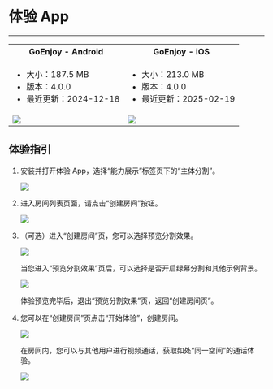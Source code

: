 # 体验 App

- - -

<table>

<tbody><tr>
<th>GoEnjoy - <b>Android</b></th>
<th>GoEnjoy - <b>iOS</b></th>
</tr>
<tr>
<td><ul><li>大小：187.5 MB</li>
<li>版本：4.0.0</li>
<li>最近更新：2024-12-18</li></ul></td>
<td><ul><li>大小：213.0 MB</li>
<li>版本：4.0.0</li>
<li>最近更新：2025-02-19</li></ul></td>
</tr>
<tr>
<td><a href="https://artifact-demo.zego.im/GoEnjoy/GoEnjoy.apk" title="手机扫码体验，或浏览器点击下载。"><Frame width="512" height="auto" caption=""><img src="https://zego-platform-growth.oss-cn-shanghai.aliyuncs.com/official-website/zego/experience-app/img_ktv_app_android.png" /></Frame></a></td>
<td><a href="https://apps.apple.com/cn/app/goenjoy/id1554247729" target="_blank" title="手机扫码体验，或浏览器点击下载。"><Frame width="512" height="auto" caption=""><img src="https://zego-platform-growth.oss-cn-shanghai.aliyuncs.com/official-website/zego/experience-app/img_ktv_app_ios%402x.png" /></Frame></a></td>
</tr>
</tbody></table>


## 体验指引

1. 安装并打开体验 App，选择“能力展示”标签页下的“主体分割”。

    <Frame width="512" height="auto" caption=""><img src="https://doc-media.zego.im/sdk-doc/Pics/ZegoObjectSegmentation/entry.jpeg" /></Frame>

2. 进入房间列表页面，请点击“创建房间”按钮。

    <Frame width="512" height="auto" caption=""><img src="https://doc-media.zego.im/sdk-doc/Pics/ZegoObjectSegmentation/RoomList.jpg" /></Frame>

3. （可选）进入“创建房间”页，您可以选择预览分割效果。

    <Frame width="512" height="auto" caption=""><img src="https://doc-media.zego.im/sdk-doc/Pics/ZegoObjectSegmentation/CreateRoom_2.jpeg" /></Frame>

    当您进入“预览分割效果”页后，可以选择是否开启绿幕分割和其他示例背景。

    <Frame width="512" height="auto" caption=""><img src="https://doc-media.zego.im/sdk-doc/Pics/ZegoObjectSegmentation/Preview_Config.jpg" /></Frame>

    体验预览完毕后，退出“预览分割效果”页，返回“创建房间页”。

4. 您可以在“创建房间”页点击“开始体验”，创建房间。

    <Frame width="512" height="auto" caption=""><img src="https://doc-media.zego.im/sdk-doc/Pics/ZegoObjectSegmentation/CreateRoom.jpg" /></Frame>

    在房间内，您可以与其他用户进行视频通话，获取如处“同一空间”的通话体验。

    <Frame width="512" height="auto" caption=""><img src="https://doc-media.zego.im/sdk-doc/Pics/ZegoObjectSegmentation/PublishingStream.jpg" /></Frame>

<Content />

